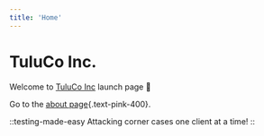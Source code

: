 ```yaml
---
title: 'Home'
---
```


# TuluCo Inc.

Welcome to [TuluCo Inc](https://tuluco.com/) launch page :rocket:

Go to the [about page](/about){.text-pink-400}.

::testing-made-easy
Attacking corner cases one client at a time!
::
